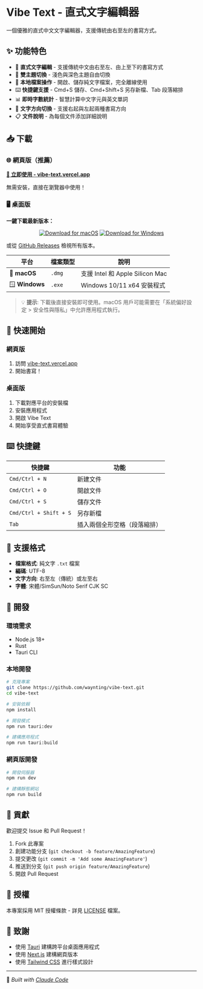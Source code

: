 # Vibe Text - 直式文字編輯器

一個優雅的直式中文文字編輯器，支援傳統由右至左的書寫方式。

## ✨ 功能特色

- 📝 **直式文字編輯** - 支援傳統中文由右至左、由上至下的書寫方式
- 🎨 **雙主題切換** - 淺色與深色主題自由切換
- 💾 **本地檔案操作** - 開啟、儲存純文字檔案，完全離線使用
- ⌨️ **快捷鍵支援** - Cmd+S 儲存、Cmd+Shift+S 另存新檔、Tab 段落縮排
- 📊 **即時字數統計** - 智慧計算中文字元與英文單詞
- 🔄 **文字方向切換** - 支援右起與左起兩種書寫方向
- 📋 **文件說明** - 為每個文件添加詳細說明

## 📥 下載

### 🌐 網頁版（推薦）
**[🚀 立即使用 - vibe-text.vercel.app](https://vibe-text.vercel.app)**

無需安裝，直接在瀏覽器中使用！

### 🖥️ 桌面版

**一鍵下載最新版本：**

<div align="center">

[![Download for macOS](https://img.shields.io/badge/🍎_macOS-下載_DMG-blue?style=for-the-badge&logoColor=white)](https://github.com/waynting/vibe-text/releases/latest)
[![Download for Windows](https://img.shields.io/badge/🪟_Windows-下載_EXE-green?style=for-the-badge&logoColor=white)](https://github.com/waynting/vibe-text/releases/latest)

</div>

或從 [GitHub Releases](https://github.com/waynting/vibe-text/releases) 檢視所有版本。

| 平台 | 檔案類型 | 說明 |
|------|----------|------|
| 🍎 **macOS** | `.dmg` | 支援 Intel 和 Apple Silicon Mac |
| 🪟 **Windows** | `.exe` | Windows 10/11 x64 安裝程式 |

> 💡 **提示**: 下載後直接安裝即可使用。macOS 用戶可能需要在「系統偏好設定 > 安全性與隱私」中允許應用程式執行。

## 🚀 快速開始

### 網頁版
1. 訪問 [vibe-text.vercel.app](https://vibe-text.vercel.app)
2. 開始書寫！

### 桌面版
1. 下載對應平台的安裝檔
2. 安裝應用程式
3. 開啟 Vibe Text
4. 開始享受直式書寫體驗

## ⌨️ 快捷鍵

| 快捷鍵 | 功能 |
|--------|------|
| `Cmd/Ctrl + N` | 新建文件 |
| `Cmd/Ctrl + O` | 開啟文件 |
| `Cmd/Ctrl + S` | 儲存文件 |
| `Cmd/Ctrl + Shift + S` | 另存新檔 |
| `Tab` | 插入兩個全形空格（段落縮排） |

## 📄 支援格式

- **檔案格式**: 純文字 `.txt` 檔案
- **編碼**: UTF-8
- **文字方向**: 右至左（傳統）或左至右
- **字體**: 宋體/SimSun/Noto Serif CJK SC

## 🔧 開發

### 環境需求
- Node.js 18+
- Rust
- Tauri CLI

### 本地開發
```bash
# 克隆專案
git clone https://github.com/waynting/vibe-text.git
cd vibe-text

# 安裝依賴
npm install

# 開發模式
npm run tauri:dev

# 建構應用程式
npm run tauri:build
```

### 網頁版開發
```bash
# 開發伺服器
npm run dev

# 建構靜態網站
npm run build
```

## 🤝 貢獻

歡迎提交 Issue 和 Pull Request！

1. Fork 此專案
2. 創建功能分支 (`git checkout -b feature/AmazingFeature`)
3. 提交更改 (`git commit -m 'Add some AmazingFeature'`)
4. 推送到分支 (`git push origin feature/AmazingFeature`)
5. 開啟 Pull Request

## 📜 授權

本專案採用 MIT 授權條款 - 詳見 [LICENSE](LICENSE) 檔案。

## 🙏 致謝

- 使用 [Tauri](https://tauri.app/) 建構跨平台桌面應用程式
- 使用 [Next.js](https://nextjs.org/) 建構網頁版本
- 使用 [Tailwind CSS](https://tailwindcss.com/) 進行樣式設計

---

🤖 *Built with [Claude Code](https://claude.ai/code)*